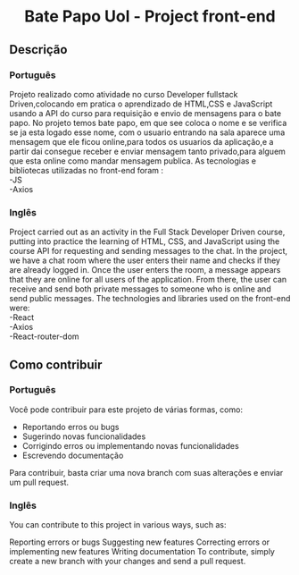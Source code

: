 <h1 align="center"> Bate Papo Uol - Project front-end </h1>



## Descrição
### Português

Projeto realizado como atividade no curso Developer fullstack Driven,colocando em pratica o aprendizado de HTML,CSS e JavaScript usando a API do curso para requisição e envio de mensagens para o bate papo.
No projeto temos bate papo, em que see coloca o nome e se verifica se ja esta logado esse nome, com o usuario entrando na sala aparece uma mensagem que ele ficou online,para todos os usuarios da aplicação,e a partir dai consegue receber e enviar mensagem tanto privado,para alguem que esta online como mandar mensagem publica.
As tecnologias e bibliotecas utilizadas no front-end foram :    
-JS   
-Axios   



### Inglês
Project carried out as an activity in the Full Stack Developer Driven course, putting into practice the learning of HTML, CSS, and JavaScript using the course API for requesting and sending messages to the chat.
In the project, we have a chat room where the user enters their name and checks if they are already logged in. Once the user enters the room, a message appears that they are online for all users of the application. From there, the user can receive and send both private messages to someone who is online and send public messages.
The technologies and libraries used on the front-end were:     
-React   
-Axios  
-React-router-dom   



## Como contribuir
### Português
Você pode contribuir para este projeto de várias formas, como:

- Reportando erros ou bugs
- Sugerindo novas funcionalidades
- Corrigindo erros ou implementando novas funcionalidades
- Escrevendo documentação

Para contribuir, basta criar uma nova branch com suas alterações e enviar um pull request.

### Inglês

You can contribute to this project in various ways, such as:

Reporting errors or bugs
Suggesting new features
Correcting errors or implementing new features
Writing documentation
To contribute, simply create a new branch with your changes and send a pull request.
